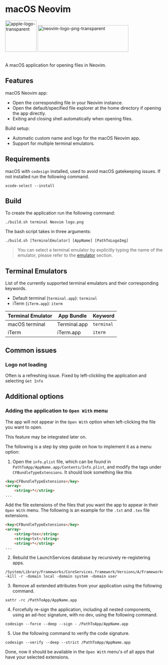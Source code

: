 # macOS Neovim

<img src="https://github.com/user-attachments/assets/5ad505fd-2a86-4a59-80bc-cac4b697f6d6" alt="apple-logo-transparent" width="100" height="100">  
<img src="https://github.com/user-attachments/assets/593d1812-c3d8-472e-a130-01544de09a83" alt="neovim-logo-png-transparent" width="290" height="85">

\
A macOS application for opening files in Neovim.

## Features

macOS Neovim app:
- Open the corresponding file in your Neovim instance.
- Open the default/specified file explorer at the home directory if opening the app directly.
- Exiting and closing shell automatically when opening files.

Build setup:
- Automatic custom name and logo for the macOS Neovim app.
- Support for multiple terminal emulators.

## Requirements

macOS with ```codesign``` installed, used to avoid macOS gatekeeping issues. If not installed run the following command.
```console
xcode-select --install
```

## Build

To create the application run the following command:
```console
./build.sh terminal Neovim logo.png
```
The bash script takes in three arguments:
```console
./build.sh [TerminalEmulator] [AppName] [PathToLogoImg]
```
> You can select a terminal emulator by explicitly typing the name of the emulator, please refer to the [emulator](##terminal-emulators) section.

## Terminal Emulators

List of the currently supported terminal emulators and their corresponding keywords.
- Default terminal (```terminal.app```): ```terminal```
- iTerm (```iTerm.app```): ```iterm```

| Terminal Emulator | App Bundle  |  Keyword  |
|-------------------|----------|--------------|
| macOS terminal  | Terminal.app | ```terminal``` |
| iTerm             | iTerm.app   | ```iterm```    |


## Common issues

### Logo not loading

Often is a refreshing issue.
Fixed by left-clickling the application and selecting ```Get Info```

## Additional options

### Adding the application to ```Open With``` menu

The app will not appear in the ```Open With``` option when left-clicking the file you want to open.

This feature may be integrated later on.

The following is a step by step guide on how to implement it as a menu option:

1. Open the ```info.plist``` file, which can be found in ```PathToApp/AppName.app/Contents/Info.plist```, and modify the tags under ```CFBundleTypeExtensions```. It should look something like this
```html
<key>CFBundleTypeExtensions</key>
<array>
    <string>*</string>
...
```

Add the file extensions of the files that you want the app to appear in their ```Open With``` menu. The following is an example for the ```.txt``` and ```.tex``` file extensions.
```html
<key>CFBundleTypeExtensions</key>
<array>
    <string>tex</string>
    <string>txt</string>
    <string>*</string>
...
```

2. Rebuild the LaunchServices database by recursively re-registering apps.
```console
/System/Library/Frameworks/CoreServices.framework/Versions/A/Frameworks/LaunchServices.framework/Versions/A/Support/lsregister -kill -r -domain local -domain system -domain user
```

3. Remove all extended attributes from your application using the following command.
```console
xattr -rc /PathToApp/AppName.app
```

4. Forcefully re-sign the application, including all nested components, using an ad-hoc signature, with no dev, using the following command.
```console
codesign --force --deep --sign - /PathToApp/AppName.app
```

5. Use the following command to verify the code signature.
```console
codesign --verify --deep --strict /PathToApp/AppName.app
```

Done, now it should be available in the ```Open With``` menu's of all apps that have your selected extensions.
